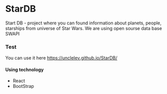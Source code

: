 # StarDB #
Start DB - project where you can found information about planets, people, starships from universe of Star Wars. We are using open sourse data base SWAPI

### Test ###
You can use it here https://unclelev.github.io/StarDB/

#### Using technology ####

- React
- BootStrap
